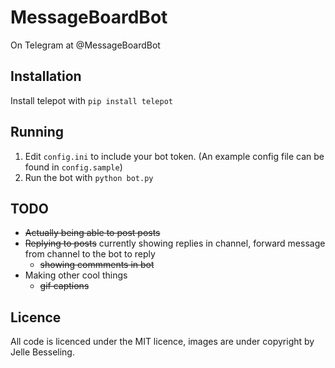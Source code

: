 # MessageBoardBot
On Telegram at @MessageBoardBot

## Installation
Install telepot with `pip install telepot`

## Running
1. Edit `config.ini` to include your bot token. (An example config file can be found in `config.sample`)
2. Run the bot with `python bot.py`

## TODO
- ~~Actually being able to post posts~~
- ~~Replying to posts~~ currently showing replies in channel, forward message from channel to the bot to reply
  - ~~showing commments in bot~~
- Making other cool things 
  - ~~gif captions~~

## Licence
All code is licenced under the MIT licence, images are under copyright by Jelle Besseling.
